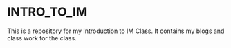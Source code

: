 # INTRO_TO_IM
This is a repository for my Introduction to IM Class. It contains my blogs and class work for the class. 
